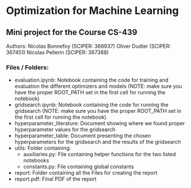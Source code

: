 # Optimization for Machine Learning
## Mini project for the Course CS-439

Authors:
Nicolas Bonnefoy (SCIPER: 366937)
Oliver Dudler (SCIPER: 367451)
Nicolas Pellerin (SCIPER: 367388)

### Files / Folders:
- evaluation.ipynb: Notebook containing the code for training and evaluation the different optimizers and models (NOTE: make sure you have the proper ROOT_PATH set in the first cell for running the notebook)
- gridsearch.ipynb: Notebook containing the code for running the gridsearch (NOTE: make sure you have the proper ROOT_PATH set in the first cell for running the notebook)
- hyperparameter_literature: Document showing where we found proper hyperparameter values for the gridsearch
- hyperparameter_table: Document presenting the chosen hyperparameters for the gridsearch and the results of the gridsearch
- utils: Folder containing:
	- auxiliaries.py: File containing helper functions for the two listed notebooks
	- constants.py: File containing global constants
- report: Folder containing all the Files for creating the report
- report.pdf: Final PDF of the report

